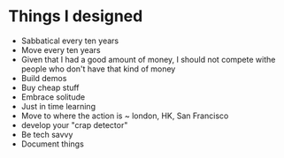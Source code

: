 # Things I designed

* Sabbatical every ten years
* Move every ten years
* Given that I had a good amount of money, I should not compete withe people who don't have that kind of money
* Build demos
* Buy cheap stuff
* Embrace solitude
* Just in time learning
* Move to where the action is ~ london, HK, San Francisco
* develop your "crap detector"
* Be tech savvy
* Document things
